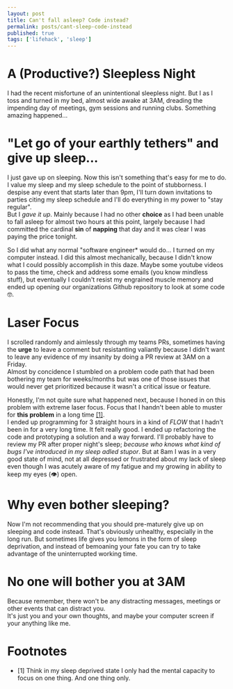 ```yaml
---
layout: post
title: Can't fall asleep? Code instead?
permalink: posts/cant-sleep-code-instead
published: true
tags: ['lifehack', 'sleep']
---
```


# A (Productive?) Sleepless Night
I had the recent misfortune of an unintentional sleepless night. But I as I toss and turned in my bed, almost wide awake at 3AM, dreading the impending day of meetings, gym sessions and running clubs. Something amazing happened... 

# "Let go of your earthly tethers" and give up sleep...
I just gave up on sleeping. Now this isn't something that's easy for me to do. I value my sleep and my sleep schedule to the point of stubborness. I despise any event that starts later than 9pm, I'll turn down invitations to parties citing my sleep schedule and I'll do everything in my power to "stay regular".      
But I *gave it up*. Mainly because I had no other **choice** as I had been unable to fall asleep for almost two hours at this point, largely because I had committed the cardinal **sin** of **napping** that day and it was clear I was paying the price tonight.   

So I did what any normal "software engineer* would do... I turned on my computer instead. I did this almost mechanically, because I didn't know what I could possibly accomplish in this daze. Maybe some youtube videos to pass the time, check and address some emails (you know mindless stuff), but eventually I couldn't resist my engrained muscle memory and ended up opening our organizations Github repository to look at some code 🤓. 

# Laser Focus 
I scrolled randomly and aimlessly through my teams PRs, sometimes having the **urge** to leave a comment but resistanting valiantly because I didn't want to leave any evidence of my insanity by doing a PR review at 3AM on a Friday.    
Almost by concidence I stumbled on a problem code path that had been bothering my team for weeks/months but was one of those issues that would never get prioritized because it wasn't a critical issue or feature.    


Honestly, I'm not quite sure what happened next, because I honed in on this problem with extreme laser focus. Focus that I handn't been able to muster for **this problem** in a long time [[1]](#footnotes).    
I ended up programming for 3 straight hours in a kind of *FLOW* that I hadn't been in for a very long time. It felt really good. I ended up refactoring the code and prototyping a solution and a way forward. I'll probably have to review my PR after proper night's sleep; *because who knows what kind of bugs I've introduced in my sleep adled stupor*. But at 8am I was in a very good state of mind, not at all depressed or frustrated about my lack of sleep even though I was acutely aware of my fatigue and my growing in ability to keep my eyes (👁️) open.

# Why even bother sleeping?   
Now I'm not recommending that you should pre-maturely give up on sleeping and code instead. That's obviously unhealthy, especially in the long run. But sometimes life gives you lemons in the form of sleep deprivation, and instead of bemoaning your fate you can try to take advantage of the uninterrupted working time.    

# No one will bother you at 3AM  
Because remember, there won't be any distracting messages, meetings or other events that can distract you.    
It's just you and your own thoughts, and maybe your computer screen if your anything like me.

# Footnotes
- [1] Think in my sleep deprived state I only had the mental capacity to focus on one thing. And one thing only.
